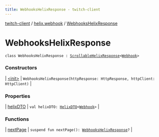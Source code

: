 ```yaml
---
title: WebhooksHelixResponse - twitch-client
---
```


[twitch-client](../../index.html) / [helix.webhook](../index.html) / [WebhooksHelixResponse](./index.html)

# WebhooksHelixResponse

`class WebhooksHelixResponse : `[`ScrollableHelixResponse`](../../helix.http.model/-scrollable-helix-response/index.html)`<`[`Webhook`](../../helix.webhook.model/-webhook/index.html)`>`

### Constructors

| [&lt;init&gt;](-init-.html) | `WebhooksHelixResponse(httpResponse: HttpResponse, httpClient: HttpClient)` |

### Properties

| [helixDTO](helix-d-t-o.html) | `val helixDTO: `[`HelixDTO`](../../helix.http.model/-helix-d-t-o/index.html)`<`[`Webhook`](../../helix.webhook.model/-webhook/index.html)`>` |

### Functions

| [nextPage](next-page.html) | `suspend fun nextPage(): `[`WebhooksHelixResponse`](./index.html)`?` |

